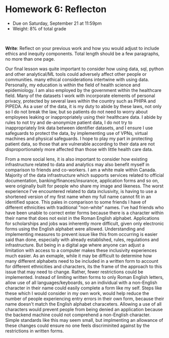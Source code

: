 # Homework 6: Reflecton

- Due on Saturday, September 21 at 11:59pm
- Weight: 8% of total grade

<br>

**Write**: Reflect on your previous work and how you would adjust to include ethics and inequity components. Total length should be a few paragraphs, no more than one page.


Our final lesson was quite important to consider how using data, sql, python and other analytical/ML tools could adversely affect other people or communities. many ethical considerations intertwine with using data. Personally, my education is within the field of health science and epidemiology. I am also employed by the government within the healthcare field. Many of the datasets I work with incorporate elements of personal privacy, protected by several laws within the country such as PHIPA and PIPEDA. As a user of the data, it is my duty to abide by these laws, not only so I do not break the law, but so patients do not need to worry about employees leaking or inappropriately using their healthcare data. I abide by rules to not try and de-anonymize patient data, I do not try to inappropriately link data between identifier datasets, and I ensure I use safeguards to protect the data, by implementing use of VPNs, virtual machines and physical safeguards. I hope to play my part in protecting patient data, so those that are vulnerable according to their data are not disproportionately more affected than those with little health care data. 

From a more social lens, it is also important to consider how existing infrastructure related to data and analytics may also benefit myself in comparison to friends and co-workers. I am a white male within Canada. Majority of the data infrastructure which supports services related to official documentation, banking/finances/insurance, application forms and so on, were originally built for people who share my image and likeness. The worst experience I've encountered related to data inclusivity, is having to use a shortened version of my first name when my full name cannot fit in an identified space. This pales in comparison to some friends I have of different ethnicities with traditional "non-white" names. I've had friends who have been unable to correct enter forms because there is a character within their name that does not exist in the Roman English alphabet. Applications for scholarships and jobs was inherently more difficult, given only electronic forms using the English alphabet were allowed. Understanding and implementing measures to prevent issue like this from occurring is easier said than done, especially with already established, rules, regulations and infrastructure. But being in a digital age where anyone can adjust a limitation with access to a computer makes these inclusivity experiences much easier. As an exmaple, while it may be difficult to determine how many different alphabets need to be included in a written form to account for different ethnicities and characters, its the frame of the approach to this issue that may need to change. Rather, fewer restrictions could be implemented. Instead of limiting written forms to only Roman English letters, allow use of all languages/keyboards, so an individual with a non-English character in their name could easily complete a form like my self. Steps like these which I would consider in my own work, would help reduce the number of people experiencing entry errors in their own form, because their name doesn't match the English alphabet characeters. Allowing a use of all characters would prevent people from being denied an application because the backend machine could not comprehend a non-English character. Simple standards like this may seem small, but implmenting an allowance of these changes could ensure no one feels discriminited against by the restrictions in written forms. 
